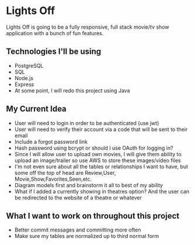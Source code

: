 # Lights Off
Lights Off is going to be a fully responsive, full stack movie/tv show application with a bunch of fun features.

## Technologies I'll be using
* PostgreSQL
* SQL
* Node.js
* Express
* At some point, I will redo this project using Java

## My Current Idea
* User will need to login in order to be authenticated (use jwt)
* User will need to verify their account via a code that will be sent to their email 
* Include a forgot password link
* Hash password using bcrypt or should I use OAuth for logging in?
* Since I will allow user to upload own movies, I will give them ability to upload an image/trailer so use AWS to store these images/video files
* I'm not even sure about all the tables or relationships I want to have, but some off the top of head are Review,User, Movie,Show,Favorites,Seen,etc.
* Diagram models first and brainstorm it all to best of my ability
* What if I added a currently showing in theatres option? And the user can be redirected to the website of a theatre or whatever

## What I want to work on throughout this project
* Better commit messages and committing more often
* Make sure my tables are normalized up to third normal form

